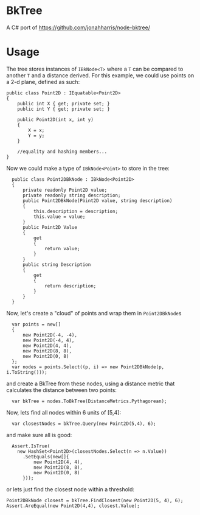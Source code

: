 # BkTree

A C# port of https://github.com/jonahharris/node-bktree/

Usage
===

The tree stores instances of `IBkNode<T>` where a `T` can be compared to another `T` and a distance derived. For this example, we could use points on a 2-d plane, defined as such:

    public class Point2D : IEquatable<Point2D>
    {
        public int X { get; private set; }
        public int Y { get; private set; }
  
        public Point2D(int x, int y)
        {
            X = x;
            Y = y;
        }
        
        //equality and hashing members... 
    }

Now we could make a type of `IBkNode<Point>` to store in the tree:

      public class Point2DBkNode : IBkNode<Point2D>
      {
          private readonly Point2D value;
          private readonly string description;
          public Point2DBkNode(Point2D value, string description)
          {
              this.description = description;
              this.value = value;
          }
          public Point2D Value
          {
              get
              {
                  return value;
              }
          }
          public string Description
          {
              get
              {
                  return description;
              }
          }
      }

Now, let's create a "cloud" of points and wrap them in `Point2DBkNode`s

      var points = new[]
      {
          new Point2D(-4, -4),
          new Point2D(-4, 4),
          new Point2D(4, 4),
          new Point2D(8, 8),
          new Point2D(0, 8)
      };
      var nodes = points.Select((p, i) => new Point2DBkNode(p, i.ToString()));

and create a BkTree from these nodes, using a distance metric that calculates the distance between two points:

      var bkTree = nodes.ToBkTree(DistanceMetrics.Pythagorean);

Now, lets find all nodes within 6 units of [5,4]:

      var closestNodes = bkTree.Query(new Point2D(5,4), 6);

and make sure all is good:

      Assert.IsTrue(
        new HashSet<Point2D>(closestNodes.Select(n => n.Value))
          .SetEquals(new[]{
              new Point2D(4, 4),
              new Point2D(8, 8),
              new Point2D(0, 8)
          }));

or lets just find the closest node within a threshold:

    Point2DBkNode closest = bkTree.FindClosest(new Point2D(5, 4), 6);
    Assert.AreEqual(new Point2D(4,4), closest.Value);
